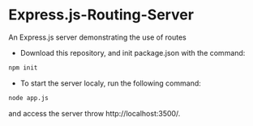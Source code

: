 # Express.js-Routing-Server
An Express.js server demonstrating the use of routes

* Download this repository, and init package.json with the command:
```bash
npm init
```

* To start the server localy, run the following command:
```bash
node app.js
```
and access the server throw http://localhost:3500/.


